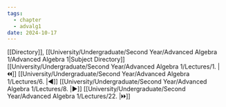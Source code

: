 ```yaml
---
tags:
  - chapter
  - advalg1
date: 2024-10-17
---
```

[[Directory]], [[University/Undergraduate/Second Year/Advanced Algebra 1/Advanced Algebra 1|Subject Directory]]
[[University/Undergraduate/Second Year/Advanced Algebra 1/Lectures/1. |🞀🞀]] [[University/Undergraduate/Second Year/Advanced Algebra 1/Lectures/6. |◀]] [[University/Undergraduate/Second Year/Advanced Algebra 1/Lectures/8. |▶]] [[University/Undergraduate/Second Year/Advanced Algebra 1/Lectures/22. |🞂🞂]]
# 
## 
### 